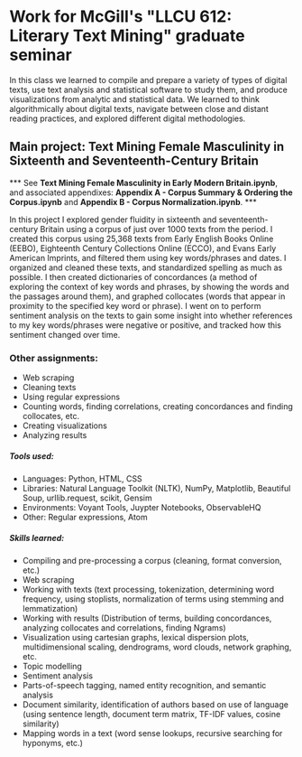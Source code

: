 # Work for McGill's "LLCU 612: Literary Text Mining" graduate seminar

In this class we learned to compile and prepare a variety of types of digital texts, use text analysis and statistical software to study them, and produce visualizations from analytic and statistical data. We learned to think algorithmically about digital texts, navigate between close and distant reading practices, and explored different digital methodologies. 

## Main project: Text Mining Female Masculinity in Sixteenth and Seventeenth-Century Britain
*** See **Text Mining Female Masculinity in Early Modern Britain.ipynb**, and associated appendixes: **Appendix A - Corpus Summary & Ordering the Corpus.ipynb** and **Appendix B - Corpus Normalization.ipynb**. ***

In this project I explored gender fluidity in sixteenth and seventeenth-century Britain using a corpus of just over 1000 texts from the period. I created this corpus using 25,368 texts from Early English Books Online (EEBO), Eighteenth Century Collections Online (ECCO), and Evans Early American Imprints, and filtered them using key words/phrases and dates. I organized and cleaned these texts, and standardized spelling as much as possible. I then created dictionaries of concordances (a method of exploring the context of key words and phrases, by showing the words and the passages around them), and graphed collocates (words that appear in proximity to the specified key word or phrase). I went on to perform sentiment analysis on the texts to gain some insight into whether references to my key words/phrases were negative or positive, and tracked how this sentiment changed over time.


### Other assignments: ### 

* Web scraping
* Cleaning texts
* Using regular expressions
* Counting words, finding correlations, creating concordances and finding collocates, etc.
* Creating visualizations 
* Analyzing results

##### Tools used: #####
 * Languages: Python, HTML, CSS
 * Libraries: Natural Language Toolkit (NLTK), NumPy, Matplotlib, Beautiful Soup, urllib.request, scikit, Gensim
 * Environments: Voyant Tools, Juypter Notebooks, ObservableHQ
 * Other: Regular expressions, Atom
    
##### Skills learned: #####

* Compiling and pre-processing a corpus (cleaning, format conversion, etc.) 
* Web scraping
* Working with texts (text processing, tokenization, determining word frequency, using stoplists, normalization of terms using stemming and lemmatization)
* Working with results (Distribution of terms, building concordances, analyzing collocates and correlations, finding Ngrams)
* Visualization using cartesian graphs, lexical dispersion plots, multidimensional scaling, dendrograms, word clouds, network graphing, etc.
* Topic modelling
* Sentiment analysis 
* Parts-of-speech tagging, named entity recognition, and semantic analysis
* Document similarity, identification of authors based on use of language (using sentence length, document term matrix, TF-IDF values, cosine similarity)
* Mapping words in a text (word sense lookups, recursive searching for hyponyms, etc.)
  




